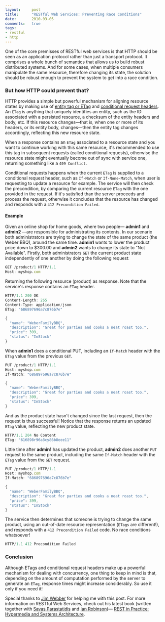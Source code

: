 ```yaml
---
layout:     post
title:      "RESTful Web Services: Preventing Race Conditions"
date:       2010-03-05
comments:   true
tags:
- restful
- http
---
```

One of the core premisses of RESTful web services is that HTTP should be seen as an application protocol rather than just a transport protocol. It comprises a whole bunch of semantics that allows us to build robust distributed systems. And for some cases, when multiple consumers manipulate the same resource, therefore changing its state, the solution should be robust enough to prevent the system to get into a race condition.

### But how HTTP could prevent that?

HTTP provides a simple but powerful mechanism for aligning resource states by making use of [entity tag or ETag](http://en.wikipedia.org/wiki/HTTP_ETag) and [conditional request headers](http://www.w3.org/Protocols/rfc2616/rfc2616-sec14.html). An ```ETag``` is anything that uniquely identifies an entity, such as the ID associated with a persisted resource, a checksum of the entity headers and body, etc. If this resource changes—that is, when one or more of its headers, or its entity body, changes—then the entity tag changes accordingly, reflecting this new resource state.

When a response contains an ```ETag``` associated to a resource state and you want to continue working with this same resource, it's recommended to use this tag in subsequent requests (called conditional requests), otherwise the resource state might eventually become out of sync with service one, returning something like a ```409 Conflict```.

Conditional requests happens when the current ```ETag``` is supplied to a conditional request header, such as ```If-Match``` or ```If-None-Match```, when user is requesting to update a resource for example. The service will then check the precondition, by comparing the current resource ```ETag``` with the one provided in the request. If it's satisfied than the server proceeds and process the request, otherwise it concludes that the resource has changed and responds with a ```412 Precondition Failed```.

#### Example

Given an online shop for home goods, where two people— **admin1** and **admin2** —are responsible for administrating its contents. In our scenario both administrators are trying to change the state of the same product (the Weber BBQ), around the same time. **admin1** wants to lower the product price down to $300.00 and **admin2** wants to change its state to "Not Available". Firstly, both administrators ```GET``` the current product state independently of one another by doing the following request:

```javascript
GET /product/1 HTTP/1.1
Host: myshop.com
```

Returning the following resource (product) as response. Note that the service's response contains an ```ETag``` header.

```javascript
HTTP/1.1 200 OK
Content-Length: 265
Content-Type: application/json
ETag: "686897696a7c876b7e"

{
  "name": "WeberFamilyBBQ",
  "description": "Great for parties and cooks a neat roast too.",
  "price": 399,
  "status": "InStock"
}
```

When **admin1** does a conditional PUT, including an ```If-Match``` header with the ```ETag``` value from the previous ```GET```.

```javascript
PUT /product/1 HTTP/1.1
Host: myshop.com
If-Match: "686897696a7c876b7e"

{
  "name": "WeberFamilyBBQ",
  "description": "Great for parties and cooks a neat roast too.",
  "price": 399,
  "status": "InStock"
}
```

And as the product state hasn't changed since the last request, then the request is thus successful! Notice that the response returns an updated ```ETag``` value, reflecting the new product state.

```javascript
HTTP/1.1 204 No Content
ETag: "616898r96a8cy86b8eee11"
```

Little time after **admin1** has updated the product, **admin2** does another ```PUT``` request to the same product, including the same ```If-Match``` header with the ```ETag``` value from the ```GET``` request.

```javascript
PUT /product/1 HTTP/1.1
Host: myshop.com
If-Match: "686897696a7c876b7e"

{
  "name": "WeberFamilyBBQ",
  "description": "Great for parties and cooks a neat roast too.",
  "price": 399,
  "status": "InStock"
}
```

The service then determines that someone is trying to change the same product, using an out-of-date resource representation (```ETags``` are different!), and responds with a ```412 Precondition Failed``` code. No race conditions whatsoever!

```javascript
HTTP/1.1 412 Precondition Failed
```

### Conclusion

Although ETags and conditional request headers make up a powerful mechanism for dealing with concurrency, one thing to keep in mind is that, depending on the amount of computation performed by the server to generate an ```ETag```, response times might increase considerably. So use it only if you need it!

Special thanks to [Jim Webber](http://jim.webber.name) for helping me with this post. For more information on RESTful Web Services, check out his latest book (written together with [Savas Parastatidis](http://savas.me) and [Ian Robinson](http://iansrobinson.com))— [REST in Practice: Hypermedia and Systems Architecture](http://www.amazon.com/gp/product/0596805829).
